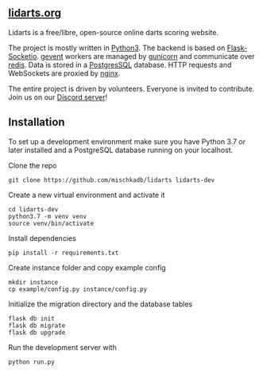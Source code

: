 [lidarts.org](https://lidarts.org)
----

Lidarts is a free/libre, open-source online darts scoring website.

The project is mostly written in [Python3](https://www.python.org). 
The backend is based on [Flask-Socketio](https://flask-socketio.readthedocs.io/en/latest/). 
[gevent](http://www.gevent.org/) workers are managed by [gunicorn](https://gunicorn.org/) 
and communicate over [redis](https://redis.io/). 
Data is stored in a [PostgresSQL](https://www.postgresql.org/) database.
HTTP requests and WebSockets are proxied by [nginx](https://www.nginx.com/).

The entire project is driven by volunteers. Everyone is invited to contribute. 
Join us on our [Discord server](https://discordapp.com/invite/devMXxf)!

Installation
----

To set up a development environment make sure you have Python 3.7 or later installed 
and a PostgreSQL database running on your localhost.

Clone the repo
~~~
git clone https://github.com/mischkadb/lidarts lidarts-dev
~~~

Create a new virtual environment and activate it
~~~
cd lidarts-dev
python3.7 -m venv venv
source venv/bin/activate
~~~

Install dependencies
~~~
pip install -r requirements.txt
~~~

Create instance folder and copy example config
~~~
mkdir instance
cp example/config.py instance/config.py
~~~

Initialize the migration directory and the database tables
~~~
flask db init
flask db migrate
flask db upgrade
~~~

Run the development server with
~~~
python run.py
~~~
